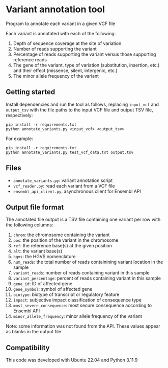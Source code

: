 # Variant annotation tool

Program to annotate each variant in a given VCF file

Each variant is annotated with each of the following:
1. Depth of sequence coverage at the site of variation
1. Number of reads supporting the variant
1. Percentage of reads supporting the variant versus those supporting reference reads
1. The gene of the variant, type of variation (substitution, insertion, etc.)
and their effect (missense, silent, intergenic, etc.)
1. The minor allele frequency of the variant

## Getting started

Install dependencies and run the tool as follows, replacing ``input_vcf`` and ``output_tsv`` with
the file paths to the input VCF file and output TSV file, respectively:

```shell
pip install -r requirements.txt
python annotate_variants.py <input_vcf> <output_tsv>
```

For example:

```shell
pip install -r requirements.txt
python annotate_variants.py test_vcf_data.txt output.tsv
```

## Files

* ``annotate_variants.py``: variant annotation script
* ``vcf_reader.py``: read each variant from a VCF file
* ``ensembl_api_client.py``: asynchronous client for Ensembl API

## Output file format

The annotated file output is a TSV file containing one variant per row with the following columns:
1. ``chrom``: the chromosome containing the variant
1. ``pos``: the position of the variant in the chromosome
1. ``ref``: the reference base(s) at the given position
1. ``alt``: the variant base(s)
1. ``hgvs``: the HGVS nomenclature
1. ``num_reads``: the total number of reads containining variant location in the sample
1. ``variant_reads``: number of reads containing variant in this sample
1. ``variant_percentage``: percent of reads containing variant in this sample
1. ``gene_id``: ID of affected gene
1. ``gene_symbol``: symbol of affected gene
1. ``biotype``: biotype of transcript or regulatory feature
1. ``impact``: subjective impact classification of consequence type
1. ``most_severe_consequence``: most secure consequence according to Ensembl API
1. ``minor_allele_frequency``: minor allele frequency of the variant

Note: some information was not found from the API. These values appear as blanks in the output file

## Compatibility

This code was developed with Ubuntu 22.04 and Python 3.11.9
